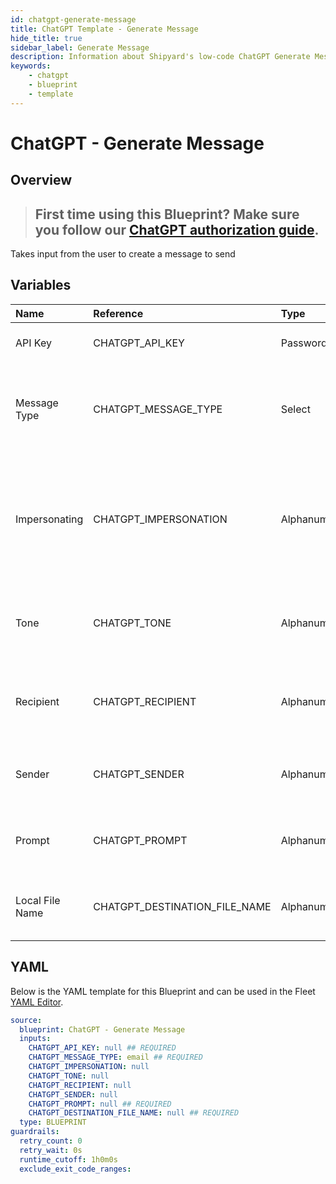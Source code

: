 ```yaml
---
id: chatgpt-generate-message
title: ChatGPT Template - Generate Message
hide_title: true
sidebar_label: Generate Message
description: Information about Shipyard's low-code ChatGPT Generate Message blueprint. This Blueprint creates an email or message.
keywords:
    - chatgpt
    - blueprint
    - template
---
```


# ChatGPT - Generate Message

## Overview

> ## **First time using this Blueprint? Make sure you follow our [ChatGPT authorization guide](https://www.shipyardapp.com/docs/blueprint-library/chatgpt/chatgpt-authorization/)**.

Takes input from the user to create a message to send

## Variables

| Name | Reference | Type | Required | Default | Options | Description |
|:---|:---|:---|:---|:---|:---|:---|
| API Key | CHATGPT_API_KEY | Password | :white_check_mark: | - | - | API Key from OpenAI |
| Message Type | CHATGPT_MESSAGE_TYPE | Select | :white_check_mark: | `email` | Email: `email`<br></br><br></br>Message: `message` | The format of the message that will be generated by ChatGPT |
| Impersonating | CHATGPT_IMPERSONATION | Alphanumeric | :heavy_minus_sign: | - | - | If included, ChatGPT will write the message in the same speaking style of the person listed. |
| Tone | CHATGPT_TONE | Alphanumeric | :heavy_minus_sign: | - | - | The tone of the message generated by ChatGPT |
| Recipient | CHATGPT_RECIPIENT | Alphanumeric | :heavy_minus_sign: | - | - | Who should ChatGPT generate the message for |
| Sender | CHATGPT_SENDER | Alphanumeric | :heavy_minus_sign: | - | - | Who should ChatGPT say the message is from |
| Prompt | CHATGPT_PROMPT | Alphanumeric | :white_check_mark: | - | - | What should the message say from ChatGPT |
| Local File Name | CHATGPT_DESTINATION_FILE_NAME | Alphanumeric | :white_check_mark: | - | - | The name for the txt file once it is generated. |


## YAML

Below is the YAML template for this Blueprint and can be used in the Fleet [YAML Editor](../../reference/fleets/yaml-editor.md).

```yaml
source:
  blueprint: ChatGPT - Generate Message
  inputs:
    CHATGPT_API_KEY: null ## REQUIRED
    CHATGPT_MESSAGE_TYPE: email ## REQUIRED
    CHATGPT_IMPERSONATION: null 
    CHATGPT_TONE: null 
    CHATGPT_RECIPIENT: null 
    CHATGPT_SENDER: null 
    CHATGPT_PROMPT: null ## REQUIRED
    CHATGPT_DESTINATION_FILE_NAME: null ## REQUIRED
  type: BLUEPRINT
guardrails:
  retry_count: 0
  retry_wait: 0s
  runtime_cutoff: 1h0m0s
  exclude_exit_code_ranges:
```

